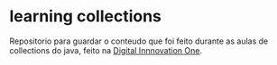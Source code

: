 # learning collections

Repositorio para guardar o conteudo que foi feito durante as aulas de collections do java, feito na [Digital Innnovation One](https://digitalinnovation.one/).